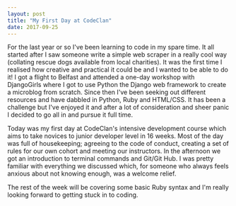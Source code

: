 ```yaml
---
layout: post
title: "My First Day at CodeClan"
date: 2017-09-25
---
```

For the last year or so I've been learning to code in my spare time. It all started after I saw someone write a simple web scraper in a really cool way (collating rescue dogs available from local charities). It was the first time I realised how creative and practical it could be and I wanted to be able to do it! I got a flight to Belfast and attended a one-day workshop with DjangoGirls where I got to use Python the Django web framework to create a microblog from scratch. Since then I've been seeking out different resources and have dabbled in Python, Ruby and HTML/CSS. It has been a challenge but I've enjoyed it and after a lot of consideration and sheer panic I decided to go all in and pursue it full time.

Today was my first day at CodeClan's intensive development course which aims to take novices to junior developer level in 16 weeks. Most of the day was full of housekeeping; agreeing to the code of conduct, creating a set of rules for our own cohort and meeting our instructors. In the afternoon we got an introduction to terminal commands and Git/Git Hub. I was pretty familiar with everything we discussed which, for someone who always feels anxious about not knowing enough, was a welcome relief.

The rest of the week will be covering some basic Ruby syntax and I'm really looking forward to getting stuck in to coding.
